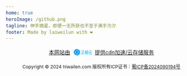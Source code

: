 ```yaml
---
home: true
heroImage: /github.png
tagline: 伸手摘星，即便一无所获也不至于满手污泞
footer: Made by laiweilun with ❤️
---
```


<p>
 <a style="text-align: center;display: flex;justify-content: center;align-items: center;" href="https://www.upyun.com/?utm_source=lianmeng&utm_medium=referral" target="_blank"><span>本网站由</span><img style="width: 65px;" src="./logo.png"><span>提供cdn加速/云存储服务</span></a>
</p>
<p style="text-align: center;font-size: 12px;">
Copyright © 2024 hiwailen.com 版权所有ICP证书：<a href="https://beian.miit.gov.cn/" target="_blank">蜀ICP备2024090194号</a>
</p>
